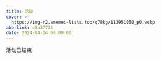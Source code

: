 ```yaml
---
title: 活动
cover: >-
  https://img-r2.amemei-lists.top/q78kg/113951050_p0.webp
abbrlink: e8a37723
date: 2024-04-24 00:00:00
---
```


活动已结束